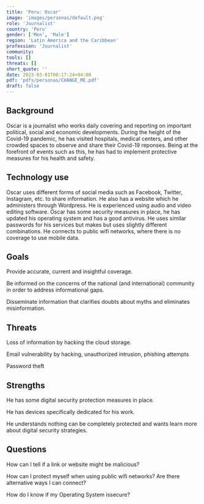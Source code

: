 ```yaml
---
title: 'Peru: Oscar'
image: 'images/personas/default.png'
role: 'Journalist'
country: 'Peru'
gender: ['Men', 'Male']
region: 'Latin America and the Caribbean'
profession: 'Journalist'
community:
tools: []
threats: []
short_quote: ''
date: 2023-03-01T00:17:24+04:00
pdf: 'pdfs/personas/CHANGE_ME.pdf'
draft: false
---
```


## Background

Oscar is a journalist who works daily covering and reporting on important
political, social and economic developments. During the height of the Covid-19
pandemic, he has visited hospitals, medical centers, and  other crowded spaces
to observe and share their Covid-19 reponses. Being at the forefront of events
such as this, he has had to implement protective measures for his health and
safety.


## Technology use

Oscar uses different forms of  social media such as Facebook, Twitter,
Instagram, etc. to share  information. He also has a website which he
administers through Wordpress. He is experienced using audio and video editing
software. Oscar  has some security measures in place, he has updated his
operating system and has a good antivirus. He uses similar passwords for his
services but makes but uses slightly different combinations. He connects to
public wifi networks, where there is no coverage to use mobile data.


## Goals

Provide accurate, current and insightful coverage.

Be informed on the concerns of the national (and international) community in
order to address informational gaps.

Disseminate information that clarifies doubts about myths and eliminates
misinformation.


## Threats

Loss of information by hacking the cloud storage.

Email vulnerability by hacking, unauthorized intrusion, phishing attempts

Password theft


## Strengths

He has some digital security protection measures in place.

He has devices specifically dedicated for his work.

He understands nothing can be completely protected and wants learn more about
digital security strategies.


## Questions

How can I tell if a link or website might be malicious?

How can I protect myself when using public wifi networks? Are there alternative
ways I can connect?

How do I know if my Operating System issecure?
